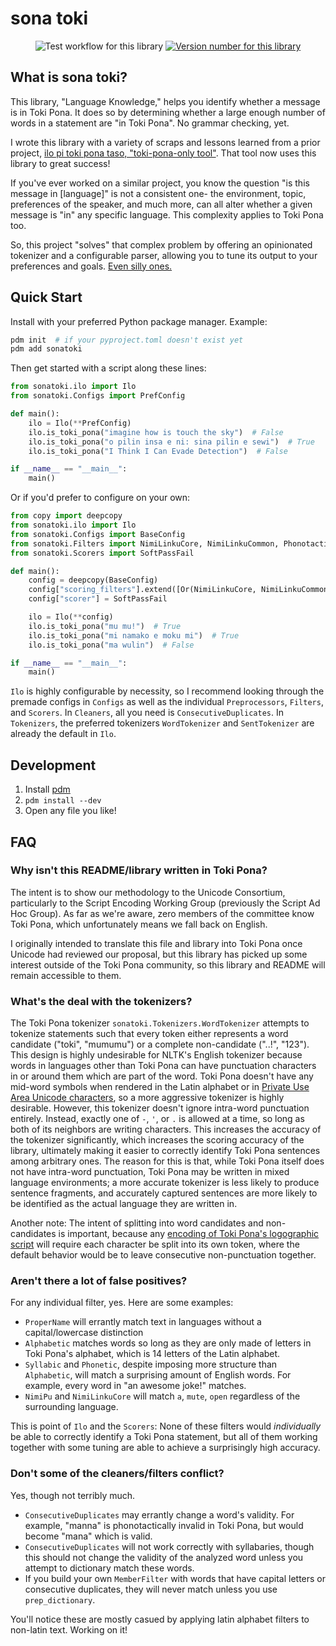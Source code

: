 # sona toki

<div align="center">

![Test workflow for this library](https://github.com/gregdan3/sona-toki/workflows/Tests/badge.svg)
[![Version number for this library](https://img.shields.io/pypi/v/sonatoki?logo=python&logoColor=%23cccccc)](https://pypi.org/project/sonatoki)

</div>

## What is **sona toki**?

This library, "Language Knowledge," helps you identify whether a message is in Toki Pona. It does so by determining whether a large enough number of words in a statement are "in Toki Pona". No grammar checking, yet.

I wrote this library with a variety of scraps and lessons learned from a prior project, [ilo pi toki pona taso, "toki-pona-only tool"](https://github.com/gregdan3/ilo-pi-toki-pona-taso). That tool now uses this library to great success!

If you've ever worked on a similar project, you know the question "is this message in [language]" is not a consistent one- the environment, topic, preferences of the speaker, and much more, can all alter whether a given message is "in" any specific language. This complexity applies to Toki Pona too.

So, this project "solves" that complex problem by offering an opinionated tokenizer and a configurable parser, allowing you to tune its output to your preferences and goals. [Even silly ones.](https://sona.pona.la/wiki/isipin_epiku)

## Quick Start

Install with your preferred Python package manager. Example:

```sh
pdm init  # if your pyproject.toml doesn't exist yet
pdm add sonatoki
```

Then get started with a script along these lines:

```py
from sonatoki.ilo import Ilo
from sonatoki.Configs import PrefConfig

def main():
    ilo = Ilo(**PrefConfig)
    ilo.is_toki_pona("imagine how is touch the sky")  # False
    ilo.is_toki_pona("o pilin insa e ni: sina pilin e sewi")  # True
    ilo.is_toki_pona("I Think I Can Evade Detection")  # False

if __name__ == "__main__":
    main()
```

Or if you'd prefer to configure on your own:

```py
from copy import deepcopy
from sonatoki.ilo import Ilo
from sonatoki.Configs import BaseConfig
from sonatoki.Filters import NimiLinkuCore, NimiLinkuCommon, Phonotactic, ProperName, Or
from sonatoki.Scorers import SoftPassFail

def main():
    config = deepcopy(BaseConfig)
    config["scoring_filters"].extend([Or(NimiLinkuCore, NimiLinkuCommon), Phonotactic, ProperName])
    config["scorer"] = SoftPassFail

    ilo = Ilo(**config)
    ilo.is_toki_pona("mu mu!")  # True
    ilo.is_toki_pona("mi namako e moku mi")  # True
    ilo.is_toki_pona("ma wulin")  # False

if __name__ == "__main__":
    main()
```

`Ilo` is highly configurable by necessity, so I recommend looking through the premade configs in `Configs` as well as the individual `Preprocessors`, `Filters`, and `Scorers`. In `Cleaners`, all you need is `ConsecutiveDuplicates`. In `Tokenizers`, the preferred tokenizers `WordTokenizer` and `SentTokenizer` are already the default in `Ilo`.

## Development

1. Install [pdm](https://github.com/pdm-project/pdm)
1. `pdm install --dev`
1. Open any file you like!

## FAQ

### Why isn't this README/library written in Toki Pona?

The intent is to show our methodology to the Unicode Consortium, particularly to the Script Encoding Working Group (previously the Script Ad Hoc Group). As far as we're aware, zero members of the committee know Toki Pona, which unfortunately means we fall back on English.

I originally intended to translate this file and library into Toki Pona once Unicode had reviewed our proposal, but this library has picked up some interest outside of the Toki Pona community, so this library and README will remain accessible to them.

### What's the deal with the tokenizers?

The Toki Pona tokenizer `sonatoki.Tokenizers.WordTokenizer` attempts to tokenize statements such that every token either represents a word candidate ("toki", "mumumu") or a complete non-candidate ("..!", "123").
This design is highly undesirable for NLTK's English tokenizer because words in languages other than Toki Pona can have punctuation characters in or around them which are part of the word.
Toki Pona doesn't have any mid-word symbols when rendered in the Latin alphabet or in [Private Use Area Unicode characters](https://www.kreativekorp.com/ucsur/), so a more aggressive tokenizer is highly desirable.
However, this tokenizer doesn't ignore intra-word punctuation entirely. Instead, exactly one of `-`, `'`, or `.` is allowed at a time, so long as both of its neighbors are writing characters. This increases the accuracy of the tokenizer significantly, which increases the scoring accuracy of the library, ultimately making it easier to correctly identify Toki Pona sentences among arbitrary ones.
The reason for this is that, while Toki Pona itself does not have intra-word punctuation, Toki Pona may be written in mixed language environments; a more accurate tokenizer is less likely to produce sentence fragments, and accurately captured sentences are more likely to be identified as the actual language they are written in.

Another note: The intent of splitting into word candidates and non-candidates is important, because any [encoding of Toki Pona's logographic script](https://www.kreativekorp.com/ucsur/charts/sitelen.html) will require each character be split into its own token, where the default behavior would be to leave consecutive non-punctuation together.

### Aren't there a lot of false positives?

For any individual filter, yes. Here are some examples:

- `ProperName` will errantly match text in languages without a capital/lowercase distinction
- `Alphabetic` matches words so long as they are only made of letters in Toki Pona's alphabet, which is 14 letters of the Latin alphabet.
- `Syllabic` and `Phonetic`, despite imposing more structure than `Alphabetic`, will match a surprising amount of English words. For example, every word in "an awesome joke!" matches.
- `NimiPu` and `NimiLinkuCore` will match `a`, `mute`, `open` regardless of the surrounding language.

This is point of `Ilo` and the `Scorers`: None of these filters would _individually_ be able to correctly identify a Toki Pona statement, but all of them working together with some tuning are able to achieve a surprisingly high accuracy.

### Don't some of the cleaners/filters conflict?

Yes, though not terribly much.

- `ConsecutiveDuplicates` may errantly change a word's validity. For example, "manna" is phonotactically invalid in Toki Pona, but would become "mana" which is valid.
- `ConsecutiveDuplicates` will not work correctly with syllabaries, though this should not change the validity of the analyzed word unless you attempt to dictionary match these words.
- If you build your own `MemberFilter` with words that have capital letters or consecutive duplicates, they will never match unless you use `prep_dictionary`.

You'll notice these are mostly casued by applying latin alphabet filters to non-latin text. Working on it!
